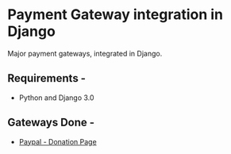 # Payment Gateway integration in Django
Major payment gateways, integrated in Django.

## Requirements -
 - Python and Django 3.0
 
## Gateways Done -
 - [Paypal - Donation Page](https://github.com/k2maan/PaymentGatewaysDjango/tree/master/paypal-donation)
